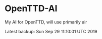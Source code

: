 # OpenTTD-AI
My AI for OpenTTD, will use primarily air

Latest backup: Sun Sep 29 11:10:01 UTC 2019

